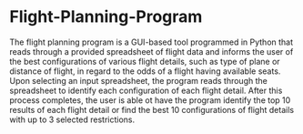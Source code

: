# Flight-Planning-Program
The flight planning program is a GUI-based tool programmed in Python that reads through a provided spreadsheet of flight data and informs the user of the best configurations of various flight details, such as type of plane or distance of flight, in regard to the odds of a flight having available seats.
Upon selecting an input spreadsheet, the program reads through the spreadsheet to identify each configuration of each flight detail. After this process completes, the user is able ot have the program identify the top 10 results of each flight detail or find the best 10 configurations of flight details with up to 3 selected restrictions.

